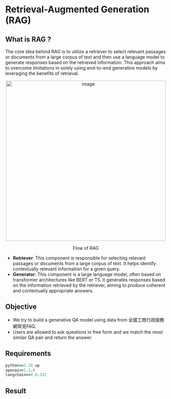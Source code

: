 # Retrieval-Augmented Generation (RAG)

## What is RAG ?
The core idea behind RAG is to utilize a retriever to select relevant passages or documents from a large corpus of text and then use a language model to generate responses based on the retrieved information. This approach aims to overcome limitations in solely using end-to-end generative models by leveraging the benefits of retrieval.
<p style="text-align: center">
    <img src="https://docs.aws.amazon.com/images/sagemaker/latest/dg/images/jumpstart/jumpstart-fm-rag.jpg"alt="image" width="500" height="auto">
    <figcaption align='center' >Flow of RAG</figcaption>
</p>

* **Retriever**: This component is responsible for selecting relevant passages or documents from a large corpus of text. It helps identify contextually relevant information for a given query.
* **Generator**: This component is a large language model, often based on transformer architectures like BERT or T5. It generates responses based on the information retrieved by the retriever, aiming to produce coherent and contextually appropriate answers.

## Objective
* We try to build a generative QA model using data from 全國工商行政服務網常見FAQ​. 
* Users are allowed to ask questions in free form and we match the most similar QA pair and return the answer.

## Requirements
```ruby
python==3.10 up
openai==1.2.0
langchain==0.0.332
```

## Result
